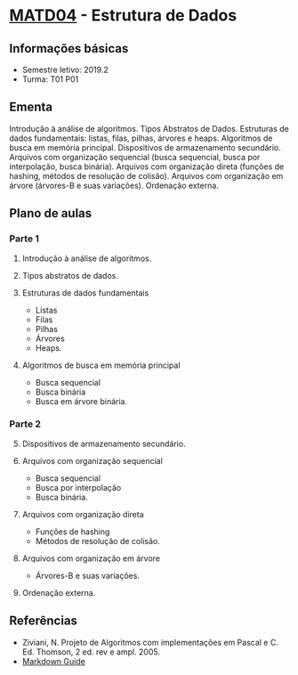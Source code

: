 # [MATD04](https://alunoweb.ufba.br/SiacWWW/ExibirEmentaPublico.do?cdDisciplina=MATD04&nuPerInicial=20101) - Estrutura de Dados

## Informações básicas

- Semestre letivo: 2019.2
- Turma: T01 P01

## Ementa

Introdução à análise de algoritmos. 
Tipos Abstratos de Dados. 
Estruturas de dados fundamentais: listas, filas, pilhas, árvores e heaps. 
Algoritmos de busca em memória principal. 
Dispositivos de armazenamento secundário. 
Arquivos com organização sequencial (busca sequencial, busca por interpolação, busca binária). 
Arquivos com organização direta (funções de hashing, métodos de resolução de colisão). 
Arquivos com organização em árvore (árvores-B e suas variações). 
Ordenação externa.


## Plano de aulas

### Parte 1 

1. Introdução à análise de algoritmos. 

2. Tipos abstratos de dados. 

3. Estruturas de dados fundamentais
   - Listas
   - Filas
   - Pilhas
   - Árvores
   - Heaps.

4. Algoritmos de busca em memória principal
   - Busca sequencial
   - Busca binária
   - Busca em árvore binária.

### Parte 2

5. Dispositivos de armazenamento secundário. 

6. Arquivos com organização sequencial 
   - Busca sequencial
   - Busca por interpolação
   - Busca binária. 

7. Arquivos com organização direta 
   - Funções de hashing
   - Métodos de resolução de colisão.
 
8. Arquivos com organização em árvore 
   - Árvores-B e suas variações. 

9. Ordenação externa.


## Referências
- Ziviani, N. Projeto de Algoritmos com implementações em Pascal e C. Ed. Thomson, 2 ed. rev e ampl. 2005.
- [Markdown Guide](https://www.markdownguide.org/basic-syntax/)



